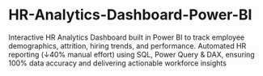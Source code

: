 # HR-Analytics-Dashboard-Power-BI
Interactive HR Analytics Dashboard built in Power BI to track employee demographics, attrition, hiring trends, and performance. Automated HR reporting (↓40% manual effort) using SQL, Power Query &amp; DAX, ensuring 100% data accuracy and delivering actionable workforce insights
